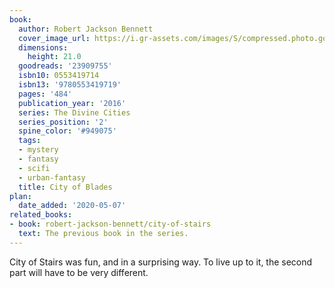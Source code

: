 ```yaml
---
book:
  author: Robert Jackson Bennett
  cover_image_url: https://i.gr-assets.com/images/S/compressed.photo.goodreads.com/books/1426255519l/23909755._SX98_.jpg
  dimensions:
    height: 21.0
  goodreads: '23909755'
  isbn10: 0553419714
  isbn13: '9780553419719'
  pages: '484'
  publication_year: '2016'
  series: The Divine Cities
  series_position: '2'
  spine_color: '#949075'
  tags:
  - mystery
  - fantasy
  - scifi
  - urban-fantasy
  title: City of Blades
plan:
  date_added: '2020-05-07'
related_books:
- book: robert-jackson-bennett/city-of-stairs
  text: The previous book in the series.
---
```


City of Stairs was fun, and in a surprising way. To live up to it, the second part will have to be very different.
